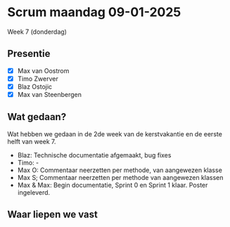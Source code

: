 # Scrum maandag 09-01-2025
Week 7 (donderdag)

## Presentie
- [x] Max van Oostrom
- [x] Timo Zwerver
- [x] Blaz Ostojic
- [x] Max van Steenbergen

## Wat gedaan?
Wat hebben we gedaan in de 2de week van de kerstvakantie en de eerste helft van week 7.
- Blaz: Technische documentatie afgemaakt, bug fixes
- Timo: -
- Max O: Commentaar neerzetten per methode, van aangewezen klasse
- Max S; Commentaar neerzetten per methode van aangewezen klassen
- Max & Max: Begin documentatie, Sprint 0 en Sprint 1 klaar. Poster ingeleverd.


## Waar liepen we vast

